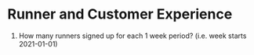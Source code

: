 # Runner and Customer Experience 
1. How many runners signed up for each 1 week period? (i.e. week starts 2021-01-01)
